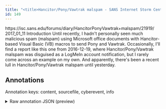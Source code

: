 ```yaml
---
title: "<title>Hancitor/Pony/Vawtrak malspam - SANS Internet Storm Center </title>"
id: 149
---
```


<title>Hancitor/Pony/Vawtrak malspam - SANS Internet Storm Center </title>
<source> https://isc.sans.edu/forums/diary/HancitorPonyVawtrak+malspam/21919/ </source>
<date> 2017_01_11 </date>
<text>
Introduction
Until recently, I hadn't personally seen much malicious spam (malspam) using Microsoft office documents with Hancitor-based Visual Basic (VB) macros to send Pony and Vawtrak.
Occasionally, I'll find a report like this one from 2016-12-19, where Hancitor/Pony/Vawtrak malspam was disguised as a LogMeIn account notification, but I rarely come across an example on my own.
And apparently, there's been a recent lull in Hancitor/Pony/Vawtrak malspam until yesterday.

</text>



## Annotations

Annotation keys: content, sourcefile, cyberevent, info

<details>
<summary>Raw annotation JSON (preview)</summary>

```json
{
  "content": "Introduction Until recently, I hadn't personally seen much malicious spam (malspam) using Microsoft office documents with Hancitor-based Visual Basic (VB) macros to send Pony and Vawtrak. Occasionally, I'll find a report like this one from 2016-12-19, where Hancitor/Pony/Vawtrak malspam was disguised as a LogMeIn account notification, but I rarely come across an example on my own. And apparently, there's been a recent lull in Hancitor/Pony/Vawtrak malspam until yesterday. ",
  "sourcefile": "149.txt",
  "cyberevent": {
    "hopper": [
      {
        "index": 0,
        "relation": "Same",
        "events": [
          {
            "index": "E1",
            "type": "Attack",
            "realis": "Actual",
            "nugget": {
              "startOffset": 288,
              "index": "T1",
              "endOffset": 301,
              "text": "was disguised"
            },
            "argument": [
              {
                "index": "T2",
                "text": "a LogMeIn account notification",
                "endOffset": 335,
                "role": {
                  "type": "Trusted-Entity"
                },
                "startOffset": 305,
                "type": "File"
              },
              {
                "index": "T3",
                "text": "Hancitor/Pony/Vawtrak malspam",
                "endOffset": 287,
                "role": {
                  "type": "Tool"
                },
                "startOffset": 258,
                "type": "Malware"
              },
              {
                "index": "T4",
                "text": "2016-12-19",
                "endOffset": 250,
                "role": {
                  "type": "Time"
                },
                "startOffset": 240,
                "type": "Time"
              }
            ],
            "subtype": "Phishing"
          },
          {
            "index": "E2",
            "type": "Attack",
            "realis": "Actual",
            "nugget": {
              "startOffset": 408,
              "index": "T5",
              "endOffset": 426,
              "text": "been a recent lull"
            },
            "argument": [
              {
                "index": "T6",
                "text": "Hancitor/Pony/Vawtrak malspam",
                "endOffset": 459,
                "role": {
                  "type": "Tool"
                },
                "startOffset": 430,
                "type": "Malware"
              },
              {
                "index": "T7",
                "text": "yesterday",
                "endOffset": 475,
                "role": {
                  "type": "Time"
                },
                "startOffset": 466,
                "type": "Time"
              }
            ],
            "subtype": "Phishing"
          }
        ]
      }
    ]
  },
  "info": {
    "title": "Hancitor/Pony/Vawtrak malspam - SANS Internet Storm Center",
    "date": "2017_01_11",
    "type": "text",
    "link": "https://isc.sans.edu/forums/diary/HancitorPonyVawtrak+malspam/21919/"
  }
}
```
</details>
